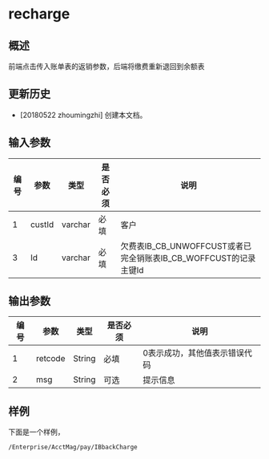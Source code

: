 #  recharge

## 概述

前端点击传入账单表的返销参数，后端将缴费重新退回到余额表

## 更新历史

 - [20180522  zhoumingzhi] 创建本文档。

 ## 输入参数
 
| 编号 | 参数 | 类型 | 是否必须 |说明 |
| ---- | ---- | ---- | ---- | ---- |
|1|custId|varchar|必填|客户|
|3|Id|varchar|必填|欠费表IB_CB_UNWOFFCUST或者已完全销账表IB_CB_WOFFCUST的记录主键Id|
 
## 输出参数
 
| 编号 | 参数 | 类型 | 是否必须 |说明 |
| ---- | ---- | ---- | ---- | ---- |
|1|retcode|String|必填|0表示成功，其他值表示错误代码|
|2|msg|String|可选|提示信息|

## 样例

下面是一个样例，
```
/Enterprise/AcctMag/pay/IBbackCharge
```






